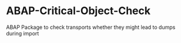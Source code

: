# ABAP-Critical-Object-Check
ABAP Package to check transports whether they might lead to dumps during import
